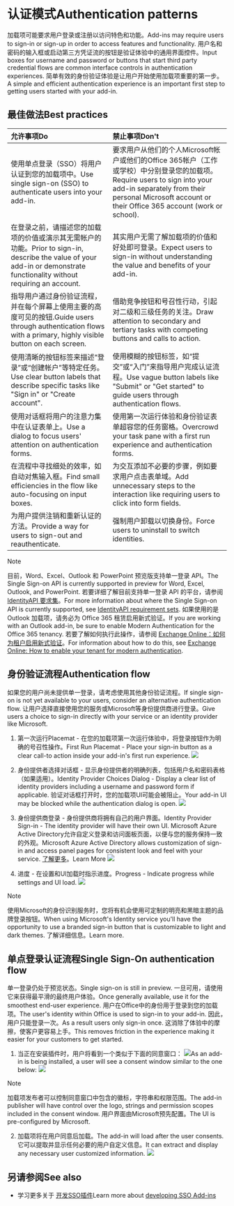 # <a name="authentication-patterns"></a><span data-ttu-id="320dc-101">认证模式</span><span class="sxs-lookup"><span data-stu-id="320dc-101">Authentication patterns</span></span>

<span data-ttu-id="320dc-102">加载项可能要求用户登录或注册以访问特色和功能。</span><span class="sxs-lookup"><span data-stu-id="320dc-102">Add-ins may require users to sign-in or sign-up in order to access features and functionality.</span></span> <span data-ttu-id="320dc-103">用户名和密码的输入框或启动第三方凭证流的按钮是验证体验中的通用界面控件。</span><span class="sxs-lookup"><span data-stu-id="320dc-103">Input boxes for username and password or buttons that start third party credential flows are common interface controls in authentication experiences.</span></span> <span data-ttu-id="320dc-104">简单有效的身份验证体验是让用户开始使用加载项重要的第一步。</span><span class="sxs-lookup"><span data-stu-id="320dc-104">A simple and efficient authentication experience is an important first step to getting users started with your add-in.</span></span>

## <a name="best-practices"></a><span data-ttu-id="320dc-105">最佳做法</span><span class="sxs-lookup"><span data-stu-id="320dc-105">Best practices</span></span>

|<span data-ttu-id="320dc-106">允许事项</span><span class="sxs-lookup"><span data-stu-id="320dc-106">Do</span></span>|<span data-ttu-id="320dc-107">禁止事项</span><span class="sxs-lookup"><span data-stu-id="320dc-107">Don't</span></span>|
|:----|:----|
|<span data-ttu-id="320dc-108">使用单点登录（SSO）将用户认证到您的加载项中。</span><span class="sxs-lookup"><span data-stu-id="320dc-108">Use single sign-on (SSO) to authenticate users into your add-in.</span></span>|<span data-ttu-id="320dc-109">要求用户从他们的个人Microsoft帐户或他们的Office 365帐户（工作或学校）中分别登录您的加载项。</span><span class="sxs-lookup"><span data-stu-id="320dc-109">Require users to sign into your add-in separately from their personal Microsoft account or their Office 365 account (work or school).</span></span>|
|<span data-ttu-id="320dc-110">在登录之前，请描述您的加载项的价值或演示其无需帐户的功能。</span><span class="sxs-lookup"><span data-stu-id="320dc-110">Prior to sign-in, describe the value of your add-in or demonstrate functionality without requiring an account.</span></span> |<span data-ttu-id="320dc-111">其实用户无需了解加载项的价值和好处即可登录。</span><span class="sxs-lookup"><span data-stu-id="320dc-111">Expect users to sign-in without understanding the value and benefits of your add-in.</span></span>|
|<span data-ttu-id="320dc-112">指导用户通过身份验证流程，并在每个屏幕上使用主要的高度可见的按钮.</span><span class="sxs-lookup"><span data-stu-id="320dc-112">Guide users through authentication flows with a primary, highly visible button on each screen.</span></span> |<span data-ttu-id="320dc-113">借助竞争按钮和号召性行动，引起对二级和三级任务的关注。</span><span class="sxs-lookup"><span data-stu-id="320dc-113">Draw attention to secondary and tertiary tasks with competing buttons and calls to action.</span></span>|
|<span data-ttu-id="320dc-114">使用清晰的按钮标签来描述“登录”或“创建帐户”等特定任务。</span><span class="sxs-lookup"><span data-stu-id="320dc-114">Use clear button labels that describe specific tasks like "Sign in" or "Create account".</span></span>   |<span data-ttu-id="320dc-115">使用模糊的按钮标签，如“提交”或“入门”来指导用户完成认证流程。</span><span class="sxs-lookup"><span data-stu-id="320dc-115">Use vague button labels like "Submit" or "Get started" to guide users through authentication flows.</span></span>|
|<span data-ttu-id="320dc-116">使用对话框将用户的注意力集中在认证表单上。</span><span class="sxs-lookup"><span data-stu-id="320dc-116">Use a dialog to focus users' attention on authentication forms.</span></span>    |<span data-ttu-id="320dc-117">使用第一次运行体验和身份验证表单超容您的任务窗格。</span><span class="sxs-lookup"><span data-stu-id="320dc-117">Overcrowd your task pane with a first run experience and authentication forms.</span></span>|
|<span data-ttu-id="320dc-118">在流程中寻找细处的效率，如自动对焦输入框。</span><span class="sxs-lookup"><span data-stu-id="320dc-118">Find small efficiencies in the flow like auto-focusing on input boxes.</span></span> |<span data-ttu-id="320dc-119">为交互添加不必要的步骤，例如要求用户点击表单域。</span><span class="sxs-lookup"><span data-stu-id="320dc-119">Add unnecessary steps to the interaction like requiring users to click into form fields.</span></span>|
|<span data-ttu-id="320dc-120">为用户提供注销和重新认证的方法。</span><span class="sxs-lookup"><span data-stu-id="320dc-120">Provide a way for users to sign-out and reauthenticate.</span></span>    |<span data-ttu-id="320dc-121">强制用户卸载以切换身份。</span><span class="sxs-lookup"><span data-stu-id="320dc-121">Force users to uninstall to switch identities.</span></span>|

> [!NOTE]
> <span data-ttu-id="320dc-122">目前，Word、Excel、Outlook 和 PowerPoint 预览版支持单一登录 API。</span><span class="sxs-lookup"><span data-stu-id="320dc-122">The Single Sign-on API is currently supported in preview for Word, Excel, Outlook, and PowerPoint.</span></span> <span data-ttu-id="320dc-123">若要详细了解目前支持单一登录 API 的平台，请参阅 [IdentityAPI 要求集](https://docs.microsoft.com/javascript/office/requirement-sets/identity-api-requirement-sets?view=office-js)。</span><span class="sxs-lookup"><span data-stu-id="320dc-123">For more information about where the Single Sign-on API is currently supported, see [IdentityAPI requirement sets](https://docs.microsoft.com/javascript/office/requirement-sets/identity-api-requirement-sets?view=office-js).</span></span> <span data-ttu-id="320dc-124">如果使用的是 Outlook 加载项，请务必为 Office 365 租赁启用新式验证。</span><span class="sxs-lookup"><span data-stu-id="320dc-124">If you are working with an Outlook add-in, be sure to enable Modern Authentication for the Office 365 tenancy.</span></span> <span data-ttu-id="320dc-125">若要了解如何执行此操作，请参阅 [Exchange Online：如何为租户启用新式验证](https://social.technet.microsoft.com/wiki/contents/articles/32711.exchange-online-how-to-enable-your-tenant-for-modern-authentication.aspx)。</span><span class="sxs-lookup"><span data-stu-id="320dc-125">For information about how to do this, see [Exchange Online: How to enable your tenant for modern authentication](https://social.technet.microsoft.com/wiki/contents/articles/32711.exchange-online-how-to-enable-your-tenant-for-modern-authentication.aspx).</span></span>


## <a name="authentication-flow"></a><span data-ttu-id="320dc-126">身份验证流程</span><span class="sxs-lookup"><span data-stu-id="320dc-126">Authentication flow</span></span>
<span data-ttu-id="320dc-127">如果您的用户尚未提供单一登录，请考虑使用其他身份验证流程。</span><span class="sxs-lookup"><span data-stu-id="320dc-127">If single sign-on is not yet available to your users, consider an alternative authentication flow.</span></span> <span data-ttu-id="320dc-128">让用户选择直接使用您的服务或Microsoft等身份提供商进行登录。</span><span class="sxs-lookup"><span data-stu-id="320dc-128">Give users a choice to sign-in directly with your service or an identity provider like Microsoft.</span></span>

1. <span data-ttu-id="320dc-129">第一次运行Placemat  - 在您的加载项第一次运行体验中，将登录按钮作为明确的号召性操作。</span><span class="sxs-lookup"><span data-stu-id="320dc-129">First Run Placemat - Place your sign-in button as a clear call-to action inside your add-in's first run experience.</span></span>
![](../images/add-in-fre-value-placemat.png)

2. <span data-ttu-id="320dc-130">身份提供者选择对话框 - 显示身份提供者的明确列表，包括用户名和密码表格（如果适用）。</span><span class="sxs-lookup"><span data-stu-id="320dc-130">Identity Provider Choices Dialog - Display a clear list of identity providers including a username and password form if applicable.</span></span> <span data-ttu-id="320dc-131">验证对话框打开时，您的加载项UI可能会被阻止。</span><span class="sxs-lookup"><span data-stu-id="320dc-131">Your add-in UI may be blocked while the authentication dialog is open.</span></span>
![](../images/add-in-auth-choices-dialog.png)



3. <span data-ttu-id="320dc-132">身份提供商登录 - 身份提供商将拥有自己的用户界面。</span><span class="sxs-lookup"><span data-stu-id="320dc-132">Identity Provider Sign-in - The identity provider will have their own UI.</span></span> <span data-ttu-id="320dc-133">Microsoft Azure Active Directory允许自定义登录和访问面板页面，以便与您的服务保持一致的外观。</span><span class="sxs-lookup"><span data-stu-id="320dc-133">Microsoft Azure Active Directory allows customization of sign-in and access panel pages for consistent look and feel with your service.</span></span> <span data-ttu-id="320dc-134">[了解更多](https://docs.microsoft.com/azure/active-directory/fundamentals/customize-branding)。</span><span class="sxs-lookup"><span data-stu-id="320dc-134">Learn More</span></span>
![](../images/add-in-auth-identity-sign-in.png)

4. <span data-ttu-id="320dc-135">进度 - 在设置和UI加载时指示进度。</span><span class="sxs-lookup"><span data-stu-id="320dc-135">Progress - Indicate progress while settings and UI load.</span></span>
![](../images/add-in-auth-modal-interstitial.png)

> [!NOTE] 
> <span data-ttu-id="320dc-136">使用Microsoft的身份识别服务时，您将有机会使用可定制的明亮和黑暗主题的品牌登录按钮。</span><span class="sxs-lookup"><span data-stu-id="320dc-136">When using Microsoft's Identity service you'll have the opportunity to use a branded sign-in button that is customizable to light and dark themes.</span></span> <span data-ttu-id="320dc-137">了解详细信息。</span><span class="sxs-lookup"><span data-stu-id="320dc-137">Learn more.</span></span>

## <a name="single-sign-on-authentication-flow"></a><span data-ttu-id="320dc-138">单点登录认证流程</span><span class="sxs-lookup"><span data-stu-id="320dc-138">Single Sign-On authentication flow</span></span>
<span data-ttu-id="320dc-139">单一登录仍处于预览状态。</span><span class="sxs-lookup"><span data-stu-id="320dc-139">Single sign-on is still in preview.</span></span> <span data-ttu-id="320dc-140">一旦可用，请使用它来获得最平滑的最终用户体验。</span><span class="sxs-lookup"><span data-stu-id="320dc-140">Once generally available, use it for the smoothest end-user experience.</span></span> <span data-ttu-id="320dc-141">用户在Office中的身份用于登录到您的加载项。</span><span class="sxs-lookup"><span data-stu-id="320dc-141">The user's identity within Office is used to sign-in to your add-in.</span></span> <span data-ttu-id="320dc-142">因此，用户只能登录一次。</span><span class="sxs-lookup"><span data-stu-id="320dc-142">As a result users only sign-in once.</span></span> <span data-ttu-id="320dc-143">这消除了体验中的摩擦，使客户更容易上手。</span><span class="sxs-lookup"><span data-stu-id="320dc-143">This removes friction in the experience making it easier for your customers to get started.</span></span>

1. <span data-ttu-id="320dc-144">当正在安装插件时，用户将看到一个类似于下面的同意窗口： ![](../images/add-in-auth-SSO-consent-dialog.png)</span><span class="sxs-lookup"><span data-stu-id="320dc-144">As an add-in is being installed, a user will see a consent window similar to the one below: ![](../images/add-in-auth-SSO-consent-dialog.png)</span></span>
> [!NOTE]
> <span data-ttu-id="320dc-145">加载项发布者可以控制同意窗口中包含的徽标，字符串和权限范围。</span><span class="sxs-lookup"><span data-stu-id="320dc-145">The add-in publisher will have control over the logo, strings and permission scopes included in the consent window.</span></span> <span data-ttu-id="320dc-146">用户界面由Microsoft预先配置。</span><span class="sxs-lookup"><span data-stu-id="320dc-146">The UI is pre-configured by Microsoft.</span></span>

2. <span data-ttu-id="320dc-147">加载项将在用户同意后加载。</span><span class="sxs-lookup"><span data-stu-id="320dc-147">The add-in will load after the user consents.</span></span> <span data-ttu-id="320dc-148">它可以提取并显示任何必要的用户自定义信息。</span><span class="sxs-lookup"><span data-stu-id="320dc-148">It can extract and display any necessary user customized information.</span></span>
![](../images/add-in-ribbon.png)

## <a name="see-also"></a><span data-ttu-id="320dc-149">另请参阅</span><span class="sxs-lookup"><span data-stu-id="320dc-149">See also</span></span>
- <span data-ttu-id="320dc-150">学习更多关于 [开发SSO插件](https://docs.microsoft.com/office/dev/add-ins/develop/sso-in-office-add-ins)</span><span class="sxs-lookup"><span data-stu-id="320dc-150">Learn more about [developing SSO Add-ins](https://docs.microsoft.com/office/dev/add-ins/develop/sso-in-office-add-ins)</span></span>